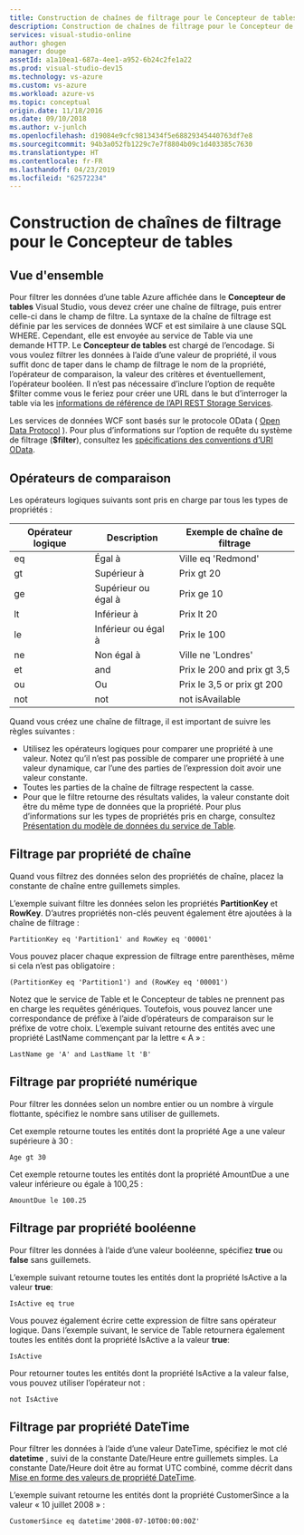 ```yaml
---
title: Construction de chaînes de filtrage pour le Concepteur de tables | Microsoft Docs
description: Construction de chaînes de filtrage pour le Concepteur de tables
services: visual-studio-online
author: ghogen
manager: douge
assetId: a1a10ea1-687a-4ee1-a952-6b24c2fe1a22
ms.prod: visual-studio-dev15
ms.technology: vs-azure
ms.custom: vs-azure
ms.workload: azure-vs
ms.topic: conceptual
origin.date: 11/18/2016
ms.date: 09/10/2018
ms.author: v-junlch
ms.openlocfilehash: d19084e9cfc9813434f5e68829345440763df7e8
ms.sourcegitcommit: 94b3a052fb1229c7e7f8804b09c1d403385c7630
ms.translationtype: HT
ms.contentlocale: fr-FR
ms.lasthandoff: 04/23/2019
ms.locfileid: "62572234"
---
```

# <a name="constructing-filter-strings-for-the-table-designer"></a>Construction de chaînes de filtrage pour le Concepteur de tables
## <a name="overview"></a>Vue d'ensemble
Pour filtrer les données d’une table Azure affichée dans le **Concepteur de tables** Visual Studio, vous devez créer une chaîne de filtrage, puis entrer celle-ci dans le champ de filtre. La syntaxe de la chaîne de filtrage est définie par les services de données WCF et est similaire à une clause SQL WHERE. Cependant, elle est envoyée au service de Table via une demande HTTP. Le **Concepteur de tables** est chargé de l’encodage. Si vous voulez filtrer les données à l’aide d’une valeur de propriété, il vous suffit donc de taper dans le champ de filtrage le nom de la propriété, l’opérateur de comparaison, la valeur des critères et éventuellement, l’opérateur booléen. Il n’est pas nécessaire d’inclure l’option de requête $filter comme vous le feriez pour créer une URL dans le but d’interroger la table via les [informations de référence de l’API REST Storage Services](http://go.microsoft.com/fwlink/p/?LinkId=400447).

Les services de données WCF sont basés sur le protocole OData ( [Open Data Protocol](http://go.microsoft.com/fwlink/p/?LinkId=214805) ). Pour plus d’informations sur l’option de requête du système de filtrage (**$filter**), consultez les [spécifications des conventions d’URI OData](http://go.microsoft.com/fwlink/p/?LinkId=214806).

## <a name="comparison-operators"></a>Opérateurs de comparaison
Les opérateurs logiques suivants sont pris en charge par tous les types de propriétés :

| Opérateur logique | Description | Exemple de chaîne de filtrage |
| --- | --- | --- |
| eq |Égal à |Ville eq 'Redmond' |
| gt |Supérieur à |Prix gt 20 |
| ge |Supérieur ou égal à |Prix ge 10 |
| lt |Inférieur à |Prix lt 20 |
| le |Inférieur ou égal à |Prix le 100 |
| ne |Non égal à |Ville ne 'Londres' |
| et |and |Prix le 200 and prix gt 3,5 |
| ou |Ou |Prix le 3,5 or prix gt 200 |
| not |not |not isAvailable |

Quand vous créez une chaîne de filtrage, il est important de suivre les règles suivantes :

- Utilisez les opérateurs logiques pour comparer une propriété à une valeur. Notez qu’il n’est pas possible de comparer une propriété à une valeur dynamique, car l’une des parties de l’expression doit avoir une valeur constante.
- Toutes les parties de la chaîne de filtrage respectent la casse.
- Pour que le filtre retourne des résultats valides, la valeur constante doit être du même type de données que la propriété. Pour plus d’informations sur les types de propriétés pris en charge, consultez [Présentation du modèle de données du service de Table](http://go.microsoft.com/fwlink/p/?LinkId=400448).

## <a name="filtering-on-string-properties"></a>Filtrage par propriété de chaîne
Quand vous filtrez des données selon des propriétés de chaîne, placez la constante de chaîne entre guillemets simples.

L’exemple suivant filtre les données selon les propriétés **PartitionKey** et **RowKey**. D’autres propriétés non-clés peuvent également être ajoutées à la chaîne de filtrage :

    PartitionKey eq 'Partition1' and RowKey eq '00001'

Vous pouvez placer chaque expression de filtrage entre parenthèses, même si cela n’est pas obligatoire :

    (PartitionKey eq 'Partition1') and (RowKey eq '00001')

Notez que le service de Table et le Concepteur de tables ne prennent pas en charge les requêtes génériques. Toutefois, vous pouvez lancer une correspondance de préfixe à l’aide d’opérateurs de comparaison sur le préfixe de votre choix. L’exemple suivant retourne des entités avec une propriété LastName commençant par la lettre « A » :

    LastName ge 'A' and LastName lt 'B'

## <a name="filtering-on-numeric-properties"></a>Filtrage par propriété numérique
Pour filtrer les données selon un nombre entier ou un nombre à virgule flottante, spécifiez le nombre sans utiliser de guillemets.

Cet exemple retourne toutes les entités dont la propriété Age a une valeur supérieure à 30 :

    Age gt 30

Cet exemple retourne toutes les entités dont la propriété AmountDue a une valeur inférieure ou égale à 100,25 :

    AmountDue le 100.25

## <a name="filtering-on-boolean-properties"></a>Filtrage par propriété booléenne
Pour filtrer les données à l’aide d’une valeur booléenne, spécifiez **true** ou **false** sans guillemets.

L’exemple suivant retourne toutes les entités dont la propriété IsActive a la valeur **true**:

    IsActive eq true

Vous pouvez également écrire cette expression de filtre sans opérateur logique. Dans l’exemple suivant, le service de Table retournera également toutes les entités dont la propriété IsActive a la valeur **true**:

    IsActive

Pour retourner toutes les entités dont la propriété IsActive a la valeur false, vous pouvez utiliser l’opérateur not :

    not IsActive

## <a name="filtering-on-datetime-properties"></a>Filtrage par propriété DateTime
Pour filtrer les données à l’aide d’une valeur DateTime, spécifiez le mot clé **datetime** , suivi de la constante Date/Heure entre guillemets simples. La constante Date/Heure doit être au format UTC combiné, comme décrit dans [Mise en forme des valeurs de propriété DateTime](http://go.microsoft.com/fwlink/p/?LinkId=400449).

L’exemple suivant retourne les entités dont la propriété CustomerSince a la valeur « 10 juillet 2008 » :

    CustomerSince eq datetime'2008-07-10T00:00:00Z'

<!-- Update_Description: update metedata properties -->